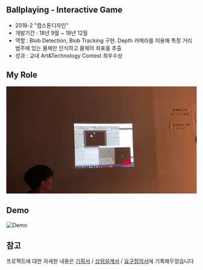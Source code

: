 ## Ballplaying - Interactive Game
- 2018-2 "캡스톤디자인"
- 개발기간 : 18년 9월 ~ 18년 12월 
- 역할 : Blob Detection, Blob Tracking 구현. Depth 카메라를 이용해 특정 거리 범주에 있는 물체만 인식하고 물체의 좌표를 추출
- 성과 : 교내 Art&Technology Contest 최우수상

## My Role
![test](./test.gif)

## Demo

![Demo](./Demo.gif)

## 참고
프로젝트에 대한 자세한 내용은 [기획서](https://github.com/Hongiee2/BallPlaying-Capstone/blob/master/%EA%B8%B0%ED%9A%8D%EC%84%9C.pptx) / [상위설계서](https://github.com/Hongiee2/BallPlaying-Capstone/blob/master/%EC%83%81%EC%9C%84%EC%84%A4%EA%B3%84%EC%84%9C.docx) / [요구정의서](https://github.com/Hongiee2/BallPlaying-Capstone/blob/master/%EC%A0%9C%EC%95%88%20%EB%B0%8F%20%EC%9A%94%EA%B5%AC%EC%A0%95%EC%9D%98%EC%84%9C.docx)에 기록해두었습니다

